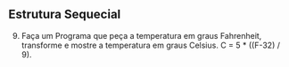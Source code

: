 ## Estrutura Sequecial 

9. Faça um Programa que peça a temperatura em graus Fahrenheit, transforme e mostre a temperatura em graus Celsius.
C = 5 * ((F-32) / 9). 

